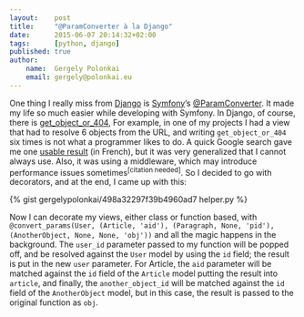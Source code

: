 ```yaml
---
layout:    post
title:     "@ParamConverter à la Django"
date:      2015-06-07 20:14:32+02:00
tags:      [python, django]
published: true
author:
    name:  Gergely Polonkai
    email: gergely@polonkai.eu
---
```

One thing I really miss from [Django](https://www.djangoproject.com/)
is [Symfony](http://symfony.com)’s
[@ParamConverter](http://symfony.com/doc/current/bundles/SensioFrameworkExtraBundle/annotations/converters.html). It
made my life so much easier while developing with Symfony. In Django,
of course, there is
[get_object_or_404](https://docs.djangoproject.com/en/dev/topics/http/shortcuts/#get-object-or-404),
For example, in one of my projects I had a view that had to resolve 6
objects from the URL, and writing `get_object_or_404` six times is not
what a programmer likes to do. A quick Google search gave me one
[usable result](http://openclassrooms.com/forum/sujet/middleware-django-genre-paramconverter-doctrine)
(in French), but it was very generalized that I cannot always
use. Also, it was using a middleware, which may introduce performance
issues sometimes<sup>[citation needed]</sup>. So I decided to go with decorators, and at the end, I came up with this:

{% gist gergelypolonkai/498a32297f39b4960ad7 helper.py %}

Now I can decorate my views, either class or function based, with
`@convert_params(User, (Article, 'aid'), (Paragraph, None, 'pid'),
(AnotherObject, None, None, 'obj'))` and all the magic happens in the
background. The `user_id` parameter passed to my function will be
popped off, and be resolved against the `User` model by using the `id`
field; the result is put in the new `user` parameter. For Article, the
`aid` parameter will be matched against the `id` field of the
`Article` model putting the result into `article`, and finally, the
`another_object_id` will be matched against the `id` field of the
`AnotherObject` model, but in this case, the result is passed to the
original function as `obj`.
